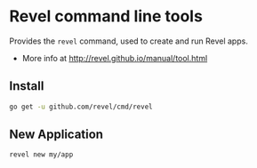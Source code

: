 # Revel command line tools

Provides the `revel` command, used to create and run Revel apps.

- More info at http://revel.github.io/manual/tool.html

Install
------------
```bash
go get -u github.com/revel/cmd/revel
```

New Application
-------------
```commandline
revel new my/app
```

